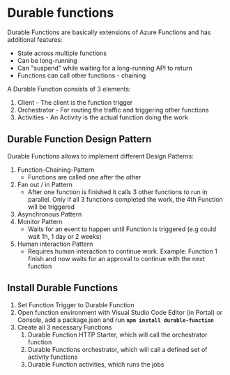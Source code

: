 # Durable functions

Durable Functions are basically extensions of Azure Functions and has additional features:

* State across multiple functions
* Can be long-running
* Can "suspend" while waiting for a long-running API to return
* Functions can call other functions - chaining

A Durable Function consists of 3 elements:

1. Client - The client is the function trigger
2. Orchestrator - For routing the traffic and triggering other functions
3. Activities - An Activity is the actual function doing the work

## Durable Function Design Pattern

Durable Functions allows to implement different Design Patterns:

1. Function-Chaining-Pattern&#x20;
   * Functions are called one after the other
2. Fan out / in Pattern
   * After one function is finished it calls 3 other functions to run in parallel. Only if all 3 functions completed the work, the 4th Function will be triggered
3. Asynchronous Pattern
4. Monitor Pattern
   * Waits for an event to happen until Function is triggered (e.g could wait 1h, 1 day or 2 weeks)
5. Human interaction Pattern
   * Requires human interaction to continue work. Example: Function 1 finish and now waits for an approval to continue with the next function

## Install Durable Functions

1. Set Function Trigger to Durable Function
2. Open function environment with Visual Studio Code Editor (in Portal) or Console, add a package.json and run **`npm install durable-function`**
3. Create all 3 necessary Functions
   1. Durable Function HTTP Starter, which will call the orchestrator function
   2. Durable Functions orchestrator, which will call a defined set of activity functions
   3. Durable Function activities, which runs the jobs
